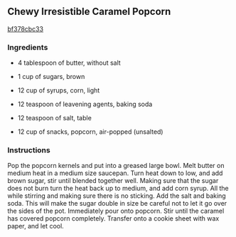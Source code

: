 ## Chewy Irresistible Caramel Popcorn

[bf378cbc33](http://www.food.com/recipe/chewy-irresistible-caramel-popcorn-205949)

### Ingredients

 - 4 tablespoon of butter, without salt

 - 1 cup of sugars, brown

 - 12 cup of syrups, corn, light

 - 12 teaspoon of leavening agents, baking soda

 - 12 teaspoon of salt, table

 - 12 cup of snacks, popcorn, air-popped (unsalted)

### Instructions

Pop the popcorn kernels and put into a greased large bowl. Melt butter on medium heat in a medium size saucepan. Turn heat down to low, and add brown sugar, stir until blended together well. Making sure that the sugar does not burn turn the heat back up to medium, and add corn syrup. All the while stirring and making sure there is no sticking. Add the salt and baking soda. This will make the sugar double in size be careful not to let it go over the sides of the pot. Immediately pour onto popcorn. Stir until the caramel has covered popcorn completely. Transfer onto a cookie sheet with wax paper, and let cool.